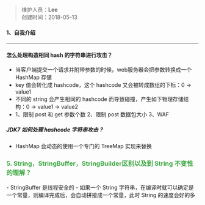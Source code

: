 > 维护人员：**Lee**  
> 创建时间：2018-05-13

#### 1、自我介绍


---
#### 怎么处理构造相同 hash 的字符串进行攻击？
- 当客户端提交一个请求并附带参数的时候，web服务器会把参数转换成一个HashMap 存储
- key 值会转化成 hashcode，这个 hashcode 又会被转成数组的下标：0 -> value1
- 不同的 string 会产生相同的 hashcode 而导致碰撞，产生如下物理存储结构：0 -> value1 -> value2
- 1、限制 post 和 get 参数个数 2、限制 post 数据包大小 3、WAF

##### JDK7 如何处理 hashcode 字符串攻击？
- HashMap 会动态的使用一个专门的 TreeMap 实现来替换

<h3 style="color:rgb(61, 167, 66);">5. String，StringBuffer，StringBuilder区别以及到 String 不变性的理解？</h3>
  - StringBuffer 是线程安全的
  - 如果一个 String 字符串，在编译时就可以确定是一个常量，则编译完成后，会自动拼接成一个常量，此时 String 的速度会好的多
